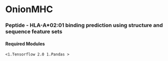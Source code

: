 # OnionMHC
### Peptide - HLA-A*02:01 binding prediction using structure and sequence feature sets

#### Required Modules
`<1.Tensorflow 2.0
1.Pandas >`
